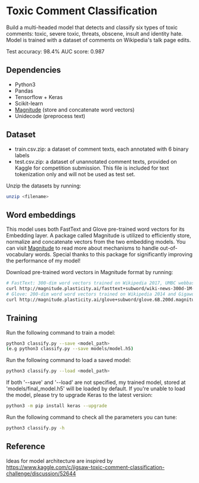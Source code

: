 # Toxic Comment Classification 
Build a multi-headed model that detects and classify six types of toxic comments: toxic, severe toxic, threats, obscene, insult and identity hate. Model is trained with a dataset of comments on Wikipedia's talk page edits. 

Test accuracy: 98.4%
AUC score: 0.987

## Dependencies 
* Python3 
* Pandas 
* Tensorflow + Keras 
* Scikit-learn 
* [Magnitude](https://github.com/plasticityai/magnitude) (store and concatenate word vectors)
* Unidecode (preprocess text)

## Dataset 
* train.csv.zip: a dataset of comment texts, each annotated with 6 binary labels 
* test.csv.zip: a dataset of unannotated comment texts, provided on Kaggle for competition submission. This file is included for text tokenization only and will not be used as test set. 

Unzip the datasets by running:
```bash
unzip <filename>
```

## Word embeddings 
This model uses both FastText and Glove pre-trained word vectors for its Embedding layer. A package called Magnitude is utilized to efficiently store, normalize and concatenate vectors from the two embedding models. You can visit [Magnitude](https://github.com/plasticityai/magnitude) to read more about mechanisms to handle out-of-vocabulary words. Special thanks to this package for significantly improving the performance of my model!

Download pre-trained word vectors in Magnitude format by running:
```bash
# FastText: 300-dim word vectors trained on Wikipedia 2017, UMBC webbase corpus and statmt.org news dataset (16B tokens)
curl http://magnitude.plasticity.ai/fasttext+subword/wiki-news-300d-1M-subword.magnitude --output data/fasttext.magnitude
# Glove: 200-dim word word vectors trained on Wikipedia 2014 and Gigaword 5 (6B tokens)
curl http://magnitude.plasticity.ai/glove+subword/glove.6B.200d.magnitude --output data/glove.magnitude
```

## Training 
Run the following command to train a model: 
```bash
python3 classify.py --save <model_path> 
(e.g python3 classify.py --save models/model.h5)
```

Run the following command to load a saved model: 
```bash
python3 classify.py --load <model_path>
```
If both '--save' and '--load' are not specified, my trained model, stored at 'models/final_model.h5' will be loaded by default. If you're unable to load the model, please try to upgrade Keras to the latest version:
```bash
python3 -m pip install keras --upgrade
```

Run the following command to check all the parameters you can tune: 
```bash
python3 classify.py -h
```

## Reference 
Ideas for model architecture are inspired by https://www.kaggle.com/c/jigsaw-toxic-comment-classification-challenge/discussion/52644
